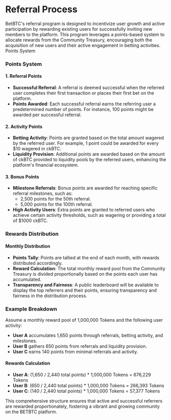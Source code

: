 # Referral Process

BetBTC's referral program is designed to incentivize user growth and active participation by rewarding existing users for successfully inviting new members to the platform. This program leverages a points-based system to allocate rewards from the Community Treasury, encouraging both the acquisition of new users and their active engagement in betting activities. Points System

### Points System

#### 1. Referral Points

* **Successful Referral**: A referral is deemed successful when the referred user completes their first transaction or places their first bet on the platform.
* **Points Awarded**: Each successful referral earns the referring user a predetermined number of points. For instance, 100 points might be awarded per successful referral.

#### 2. Activity Points

* **Betting Activity**: Points are granted based on the total amount wagered by the referred user. For example, 1 point could be awarded for every $10 wagered in ckBTC.
* **Liquidity Provision**: Additional points are awarded based on the amount of ckBTC provided to liquidity pools by the referred users, enhancing the platform's financial ecosystem.

#### 3. Bonus Points

* **Milestone Referrals**: Bonus points are awarded for reaching specific referral milestones, such as:
  * 2,500 points for the 50th referral.
  * 5,000 points for the 100th referral.
* **High Activity Users**: Extra points are granted to referred users who achieve certain activity thresholds, such as wagering or providing a total of $1000 ckBTC.

### Rewards Distribution

#### Monthly Distribution

* **Points Tally**: Points are tallied at the end of each month, with rewards distributed accordingly.
* **Reward Calculation**: The total monthly reward pool from the Community Treasury is divided proportionally based on the points each user has accumulated.
* **Transparency and Fairness**: A public leaderboard will be available to display the top referrers and their points, ensuring transparency and fairness in the distribution process.

### Example Breakdown

Assume a monthly reward pool of 1,000,000 Tokens and the following user activity:

* **User A** accumulates 1,650 points through referrals, betting activity, and milestones.
* **User B** gathers 650 points from referrals and liquidity provision.
* **User C** earns 140 points from minimal referrals and activity.

#### Rewards Calculation

* **User A**: (1,650 / 2,440 total points) \* 1,000,000 Tokens = 676,229 Tokens
* **User B**: (650 / 2,440 total points) \* 1,000,000 Tokens = 266,393 Tokens
* **User C**: (140 / 2,440 total points) \* 1,000,000 Tokens = 57,377 Tokens

This comprehensive structure ensures that active and successful referrers are rewarded proportionately, fostering a vibrant and growing community on the BETBTC platform.
